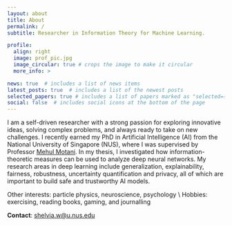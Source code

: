 ```yaml
---
layout: about
title: About
permalink: /
subtitle: Researcher in Information Theory for Machine Learning.

profile:
  align: right
  image: prof_pic.jpg
  image_circular: true # crops the image to make it circular
  more_info: >

news: true  # includes a list of news items
latest_posts: true  # includes a list of the newest posts
selected_papers: true # includes a list of papers marked as "selected={true}"
social: false  # includes social icons at the bottom of the page
---
```



I am a self-driven researcher with a strong passion for exploring innovative ideas, solving complex problems, and always ready to take on new challenges. I recently earned my PhD in Artificial Intelligence (AI) from the National University of Singapore (NUS), where I was supervised by Professor [Mehul Motani](https://mehulmotani.github.io/). In my thesis, I investigated how information-theoretic measures can be used to analyze deep neural networks. My research areas in deep learning include generalization, explainability, fairness, robustness, uncertainty quantification and privacy, all of which are important to build safe and trustworthy AI models.

Other interests: particle physics, neuroscience, psychology \\
Hobbies: exercising, reading books, gaming, and journalling

<strong>Contact</strong>: shelvia.w@u.nus.edu
